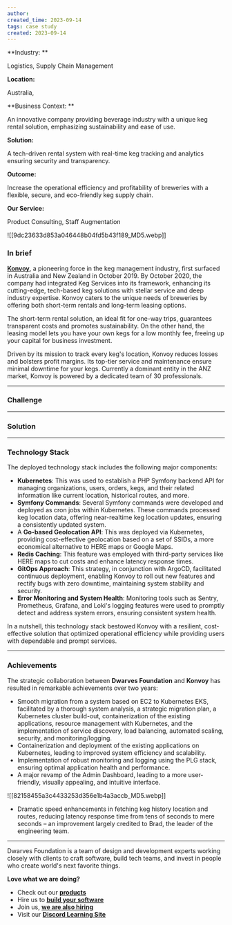 ```yaml
---
author: 
created_time: 2023-09-14
tags: case study
created: 2023-09-14
---
```


<!-- column_list d283d8e2-ff8c-4d30-a987-d4a95cf3df78 -->

<!-- column 98b5d81d-cbf4-4f42-b017-9a2d15c034b8 -->

<!-- table_of_contents 47e1d790-2756-49aa-bdc4-470d5ccce5b6 -->


<!-- column 8b465a34-968b-4d23-9c98-4f454640bc90 -->

**Industry: **

Logistics, Supply Chain Management

**Location:** 

Australia, 

**Business Context: **

An innovative company providing beverage industry with a unique keg rental solution, emphasizing sustainability and ease of use.

**Solution:** 

A tech-driven rental system with real-time keg tracking and analytics ensuring security and transparency.

**Outcome:** 

Increase the operational efficiency and profitability of breweries with a flexible, secure, and eco-friendly keg supply chain.

**Our Service:** 

Product Consulting, Staff Augmentation

![[9dc23633d853a046448b04fd5b43f189_MD5.webp]]


### In brief

**[Konvoy](http://konvoykegs.com/)**, a pioneering force in the keg management industry, first surfaced in Australia and New Zealand in October 2019. By October 2020, the company had integrated Keg Services into its framework, enhancing its cutting-edge, tech-based keg solutions with stellar service and deep industry expertise. Konvoy caters to the unique needs of breweries by offering both short-term rentals and long-term leasing options.

The short-term rental solution, an ideal fit for one-way trips, guarantees transparent costs and promotes sustainability. On the other hand, the leasing model lets you have your own kegs for a low monthly fee, freeing up your capital for business investment.

Driven by its mission to track every keg's location, Konvoy reduces losses and bolsters profit margins. Its top-tier service and maintenance ensure minimal downtime for your kegs. Currently a dominant entity in the ANZ market, Konvoy is powered by a dedicated team of 30 professionals.


---

### Challenge


---

### Solution


---


### Technology Stack

The deployed technology stack includes the following major components:

* **Kubernetes**: This was used to establish a PHP Symfony backend API for managing organizations, users, orders, kegs, and their related information like current location, historical routes, and more.
* **Symfony Commands**: Several Symfony commands were developed and deployed as cron jobs within Kubernetes. These commands processed keg location data, offering near-realtime keg location updates, ensuring a consistently updated system.
* A **Go-based Geolocation API**: This was deployed via Kubernetes, providing cost-effective geolocation based on a set of SSIDs, a more economical alternative to HERE maps or Google Maps.
* **Redis Caching**: This feature was employed with third-party services like HERE maps to cut costs and enhance latency response times.
* **GitOps Approach**: This strategy, in conjunction with ArgoCD, facilitated continuous deployment, enabling Konvoy to roll out new features and rectify bugs with zero downtime, maintaining system stability and security.
* **Error Monitoring and System Health**: Monitoring tools such as Sentry, Prometheus, Grafana, and Loki's logging features were used to promptly detect and address system errors, ensuring consistent system health.

In a nutshell, this technology stack bestowed Konvoy with a resilient, cost-effective solution that optimized operational efficiency while providing users with dependable and prompt services.


---

### Achievements

The strategic collaboration between **Dwarves Foundation** and **Konvoy** has resulted in remarkable achievements over two years:

* Smooth migration from a system based on EC2 to Kubernetes EKS, facilitated by a thorough system analysis, a strategic migration plan, a Kubernetes cluster build-out, containerization of the existing applications, resource management with Kubernetes, and the implementation of service discovery, load balancing, automated scaling, security, and monitoring/logging.
* Containerization and deployment of the existing applications on Kubernetes, leading to improved system efficiency and scalability.
* Implementation of robust monitoring and logging using the PLG stack, ensuring optimal application health and performance.
* A major revamp of the Admin Dashboard, leading to a more user-friendly, visually appealing, and intuitive interface.

![[82158455a3c4433253d356e1b4a3accb_MD5.webp]]

* Dramatic speed enhancements in fetching keg history location and routes, reducing latency response time from tens of seconds to mere seconds – an improvement largely credited to Brad, the leader of the engineering team.

---


Dwarves Foundation is a team of design and development experts working closely with clients to craft software, build tech teams, and invest in people who create world's next favorite things.

**Love what we are doing?**

* Check out our **[products](https://superbits.co/)**
* Hire us to **[build your software](https://d.foundation/)**
* Join us, **[we are also hiring](https://github.com/dwarvesf/WeAreHiring)**
* Visit our **[Discord Learning Site](https://discord.gg/dzNBpNTVEZ)**